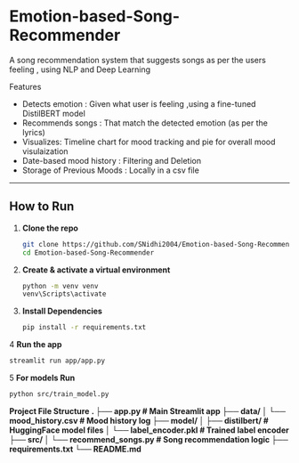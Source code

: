 # Emotion-based-Song-Recommender

A song recommendation system that suggests songs as per the users feeling , using NLP and Deep Learning

Features

- Detects emotion : Given what user is feeling ,using a fine-tuned DistilBERT model
- Recommends songs : That match the detected emotion (as per the lyrics)
- Visualizes: Timeline chart for mood tracking and pie for overall mood visulaization
- Date-based mood history :  Filtering and Deletion
- Storage of Previous Moods : Locally in a csv file

---

##  How to Run

1. **Clone the repo**  
   ```bash
   git clone https://github.com/SNidhi2004/Emotion-based-Song-Recommender.git
   cd Emotion-based-Song-Recommender

2. **Create & activate a virtual environment**
   ```bash
   python -m venv venv
   venv\Scripts\activate

3. **Install Dependencies**
   ```bash
   pip install -r requirements.txt

4 **Run the app**
  ```bash
  streamlit run app/app.py
  ```

5 **For models Run**
  ```bash
  python src/train_model.py
```

**Project File Structure**
**.
├── app.py                  # Main Streamlit app
├── data/
│   └── mood_history.csv    # Mood history log
├── model/
│   ├── distilbert/         # HuggingFace model files
│   └── label_encoder.pkl   # Trained label encoder
├── src/
│   └── recommend_songs.py  # Song recommendation logic
├── requirements.txt
└── README.md**
